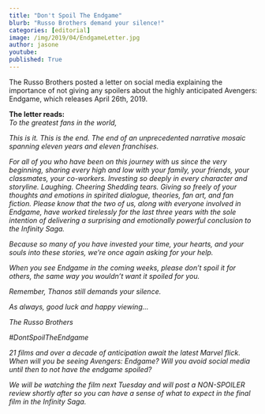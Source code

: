 ```yaml
---
title: "Don't Spoil The Endgame"
blurb: "Russo Brothers demand your silence!"
categories: [editorial]
image: /img/2019/04/EndgameLetter.jpg
author: jasone
youtube: 
published: True
---
```

The Russo Brothers posted a letter on social media explaining the importance of not giving any spoilers about the highly anticipated Avengers: Endgame, which releases April 26th, 2019.

<b>The letter reads:</b><br>
<i>To the greatest fans in the world,

<i>This is it. This is the end. The end of an unprecedented narrative mosaic spanning eleven years and eleven franchises.

<i>For all of you who have been on this journey with us since the very beginning, sharing every high and low with your family, your friends, your classmates, your co-workers. Investing so deeply in every character and storyline. Laughing. Cheering Shedding tears. Giving so freely of your thoughts and emotions in spirited dialogue, theories, fan art, and fan fiction. Please know that the two of us, along with everyone involved in Endgame, have worked tirelessly for the last three years with the sole intention of delivering a surprising and emotionally powerful conclusion to the Infinity Saga.

<i>Because so many of you have invested your time, your hearts, and your souls into these stories, we’re once again asking for your help.

<i>When you see Endgame in the coming weeks, please don’t spoil it for others, the same way you wouldn’t want it spoiled for you.

<i>Remember, Thanos still demands your silence.

<i>As always, good luck and happy viewing…

<i>The Russo Brothers

<i>#DontSpoilTheEndgame

21 films and over a decade of anticipation await the latest Marvel flick. When will you be seeing Avengers: Endgame? Will you avoid social media until then to not have the endgame spoiled?

We will be watching the film next Tuesday and will post a NON-SPOILER review shortly after so you can have a sense of what to expect in the final film in the Infinity Saga.